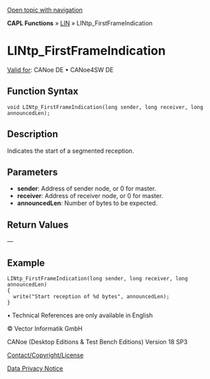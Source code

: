 [Open topic with navigation](../../../../../CANoeDEFamily.htm#Topics/CAPLFunctions/LIN/Functions/CAPLfunctionLINtpFirstFrameIndication.md)

**CAPL Functions** » [LIN](../CAPLfunctionsLINOverview.md) » LINtp_FirstFrameIndication

# LINtp_FirstFrameIndication

[Valid for](../../../Shared/FeatureAvailability.md):  CANoe DE • CANoe4SW DE

## Function Syntax

```plaintext
void LINtp_FirstFrameIndication(long sender, long receiver, long announcedLen);
```

## Description

Indicates the start of a segmented reception.

## Parameters

- **sender**: Address of sender node, or 0 for master.
- **receiver**: Address of receiver node, or 0 for master.
- **announcedLen**: Number of bytes to be expected.

## Return Values

—

## Example

```plaintext
LINtp_FirstFrameIndication(long sender, long receiver, long announcedLen)
{
  write("Start reception of %d bytes", announcedLen);
}
```

•  Technical References are only available in English

© Vector Informatik GmbH

CANoe (Desktop Editions & Test Bench Editions) Version 18 SP3

[Contact/Copyright/License](../../../Shared/ContactCopyrightLicense.md)

[Data Privacy Notice](https://www.vector.com/int/en/company/get-info/privacy-policy/)
